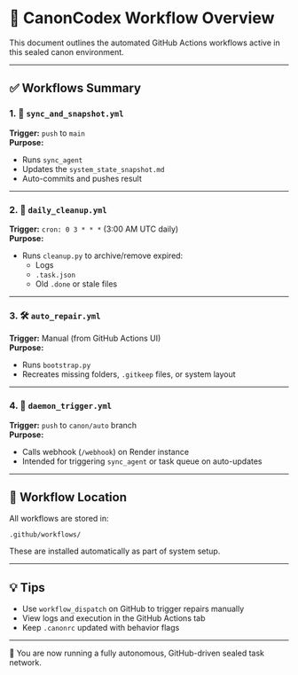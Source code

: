 # 🧪 CanonCodex Workflow Overview

This document outlines the automated GitHub Actions workflows active in this sealed canon environment.

---

## ✅ Workflows Summary

### 1. 🔁 `sync_and_snapshot.yml`
**Trigger:** `push` to `main`  
**Purpose:**  
- Runs `sync_agent`  
- Updates the `system_state_snapshot.md`  
- Auto-commits and pushes result

---

### 2. 🧹 `daily_cleanup.yml`
**Trigger:** `cron: 0 3 * * *` (3:00 AM UTC daily)  
**Purpose:**  
- Runs `cleanup.py` to archive/remove expired:
  - Logs
  - `.task.json`
  - Old `.done` or stale files

---

### 3. 🛠️ `auto_repair.yml`
**Trigger:** Manual (from GitHub Actions UI)  
**Purpose:**  
- Runs `bootstrap.py`  
- Recreates missing folders, `.gitkeep` files, or system layout

---

### 4. 📡 `daemon_trigger.yml`
**Trigger:** `push` to `canon/auto` branch  
**Purpose:**  
- Calls webhook (`/webhook`) on Render instance  
- Intended for triggering `sync_agent` or task queue on auto-updates

---

## 📁 Workflow Location
All workflows are stored in:

```
.github/workflows/
```

These are installed automatically as part of system setup.

---

## 💡 Tips
- Use `workflow_dispatch` on GitHub to trigger repairs manually
- View logs and execution in the GitHub Actions tab
- Keep `.canonrc` updated with behavior flags

---

🧠 You are now running a fully autonomous, GitHub-driven sealed task network.
